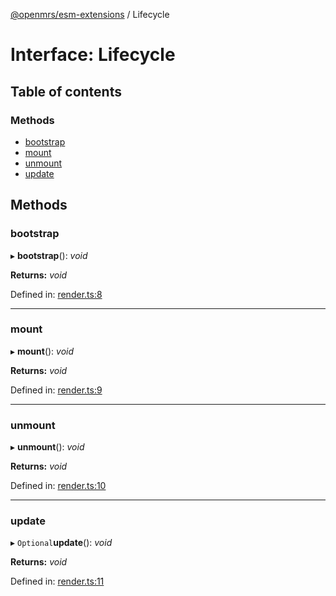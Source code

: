 [@openmrs/esm-extensions](../API.md) / Lifecycle

# Interface: Lifecycle

## Table of contents

### Methods

- [bootstrap](lifecycle.md#bootstrap)
- [mount](lifecycle.md#mount)
- [unmount](lifecycle.md#unmount)
- [update](lifecycle.md#update)

## Methods

### bootstrap

▸ **bootstrap**(): *void*

**Returns:** *void*

Defined in: [render.ts:8](https://github.com/nk183/openmrs-esm-core/blob/master/packages/esm-extensions/src/render.ts#L8)

___

### mount

▸ **mount**(): *void*

**Returns:** *void*

Defined in: [render.ts:9](https://github.com/nk183/openmrs-esm-core/blob/master/packages/esm-extensions/src/render.ts#L9)

___

### unmount

▸ **unmount**(): *void*

**Returns:** *void*

Defined in: [render.ts:10](https://github.com/nk183/openmrs-esm-core/blob/master/packages/esm-extensions/src/render.ts#L10)

___

### update

▸ `Optional`**update**(): *void*

**Returns:** *void*

Defined in: [render.ts:11](https://github.com/nk183/openmrs-esm-core/blob/master/packages/esm-extensions/src/render.ts#L11)
